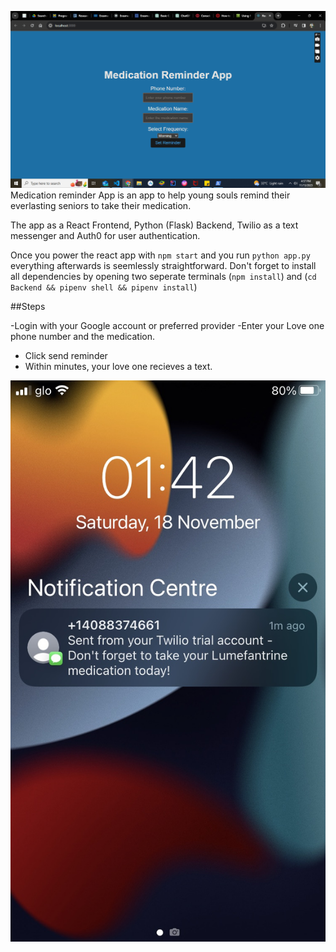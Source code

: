 

![Alt text](<Screenshot (209)-1.png>)
Medication reminder App is an app to help young souls remind their everlasting seniors to take their medication.

The app as a React Frontend, Python (Flask) Backend, Twilio as a text messenger and Auth0 for user authentication.

Once you power the react app with  `npm start`  and  you run `python app.py` everything afterwards is seemlessly straightforward. Don't forget to install all dependencies by opening two seperate terminals (```npm install```) and (```cd Backend && pipenv shell && pipenv install```)

##Steps

-Login with your Google account or preferred provider
-Enter your Love one phone number and the medication.
- Click send reminder
- Within minutes, your love one recieves a text.

![Alt text](<Screenshot 2023-11-18 at 01.42.17-1.png>)